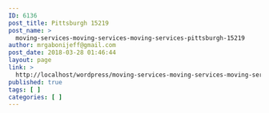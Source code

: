 ```yaml
---
ID: 6136
post_title: Pittsburgh 15219
post_name: >
  moving-services-moving-services-moving-services-pittsburgh-15219
author: mrgabonijeff@gmail.com
post_date: 2018-03-28 01:46:44
layout: page
link: >
  http://localhost/wordpress/moving-services-moving-services-moving-services-pittsburgh-15219/
published: true
tags: [ ]
categories: [ ]
---
```

